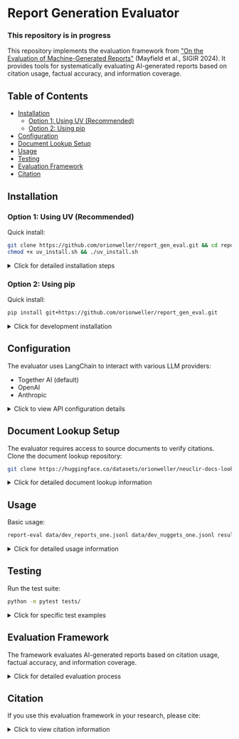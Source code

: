 # Report Generation Evaluator
### This repository is in progress

This repository implements the evaluation framework from ["On the Evaluation of Machine-Generated Reports"](https://arxiv.org/abs/2405.00982) (Mayfield et al., SIGIR 2024). It provides tools for systematically evaluating AI-generated reports based on citation usage, factual accuracy, and information coverage.

## Table of Contents
- [Installation](#installation)
  - [Option 1: Using UV (Recommended)](#option-1-using-uv-recommended)
  - [Option 2: Using pip](#option-2-using-pip)
- [Configuration](#configuration)
- [Document Lookup Setup](#document-lookup-setup)
- [Usage](#usage)
- [Testing](#testing)
- [Evaluation Framework](#evaluation-framework)
- [Citation](#citation)

## Installation

### Option 1: Using UV (Recommended)

Quick install:
```bash
git clone https://github.com/orionweller/report_gen_eval.git && cd report_gen_eval
chmod +x uv_install.sh && ./uv_install.sh
```

<details>
<summary>Click for detailed installation steps</summary>

1. Install UV (if not already installed):
```bash
curl -LsSf https://github.com/astral-sh/uv/releases/latest/download/uv-installer.sh | sh
```

2. Clone and set up the environment:
```bash
git clone https://github.com/orionweller/report_gen_eval.git
cd report_gen_eval
chmod +x uv_install.sh
./uv_install.sh
```

3. Activate the environment:
```bash
source env/bin/activate
```

4. Install in development mode:
```bash
uv pip install -e .
```
</details>

### Option 2: Using pip

Quick install:
```bash
pip install git+https://github.com/orionweller/report_gen_eval.git
```

<details>
<summary>Click for development installation</summary>

```bash
git clone https://github.com/orionweller/report_gen_eval.git
cd report_gen_eval
pip install -e .
```
</details>

## Configuration

The evaluator uses LangChain to interact with various LLM providers:
- Together AI (default)
- OpenAI
- Anthropic

<details>
<summary>Click to view API configuration details</summary>

Create a `.env` file with your API key(s):
```bash
TOGETHER_API_KEY=your_api_key_here
OPENAI_API_KEY=your_openai_key_here  # Optional
ANTHROPIC_API_KEY=your_anthropic_key_here  # Optional
```
</details>

## Document Lookup Setup

The evaluator requires access to source documents to verify citations. Clone the document lookup repository:
```bash
git clone https://huggingface.co/datasets/orionweller/neuclir-docs-lookup
```

<details>
<summary>Click for detailed document lookup information</summary>

### Available Collections
The document lookup system supports:
- `neuclir/1/zh` (Chinese documents)
- `neuclir/1/fa` (Farsi documents)
- `neuclir/1/ru` (Russian documents)

### Collection ID Mapping
Common variants are automatically handled:
- Chinese: `neuclir/1/zh` or `neuclir/1/zho`
- Farsi: `neuclir/1/fa` or `neuclir/1/fas`
- Russian: `neuclir/1/ru` or `neuclir/1/rus`

### Memory Usage
- Documents are loaded on first access
- Cache is shared across evaluations
- Cache persists until program exits
- Each collection typically requires 1-2GB of memory

Tips for memory management:
- Process reports in smaller batches
- Clear cache between large batches
- Monitor memory usage with `--verbose` flag
</details>

## Usage

Basic usage:
```bash
report-eval data/dev_reports_one.jsonl data/dev_nuggets_one.jsonl results/ --batch-size 1 --verbose
```

<details>
<summary>Click for detailed usage information</summary>

### Command Line Interface

With specific model provider:
```bash
report-eval tests/assets/example_input_one_only.jsonl tests/assets/example_nuggets.jsonl results/ -p openai -m gpt-4-0125-preview
```

### Input Format

The input JSONL file should contain report entries with this structure:
```json
{
  "request_id": "300",
  "run_id": "example-run",
  "collection_ids": ["collection1"],
  "sentences": [
    {
      "text": "Japan experienced a significant increase in suicide rates during the COVID-19 pandemic.",
      "citations": ["56b44b0f-fd8d-4d81-bae9-7f8d80e6b745"]
    }
  ]
}
```

The nuggets file should contain evaluation criteria in this format:
```json
{
  "query_id": "300",
  "test_collection": "rus_2024",
  "query_text": "Example query text for testing",
  "hash": 1111,
  "items": [
    {
      "query_id": "300",
      "info": {
        "importance": "vital",
        "used": false
      },
      "question_id": "300_test",
      "question_text": "How much did suicides rise by in 2020?",
      "gold_answers": ["3.7%"]
    }
  ]
}
```

### Python API

```python
from report_gen_eval import evaluate_report, ModelProvider

# Example report evaluation
sentences = [
    {
        "text": "Japan experienced a significant increase in suicide rates during the COVID-19 pandemic.",
        "citations": ["56b44b0f-fd8d-4d81-bae9-7f8d80e6b745"]
    }
]

report = {
    "request_id": "300",
    "run_id": "example-run",
    "collection_ids": ["collection1"],
    "sentences": sentences
}

results = evaluate_report(
    report,
    nuggets_file="tests/assets/example_nuggets.jsonl",
    provider=ModelProvider.TOGETHER,
    model_name="meta-llama/Llama-3.3-70B-Instruct-Turbo"
)
```
</details>

## Testing

Run the test suite:
```bash
python -m pytest tests/
```

<details>
<summary>Click for specific test examples</summary>

Run specific prompting tests:
```bash
python -m pytest tests/test_prompts.py -k test_check_relevance -v
python -m pytest tests/test_prompts.py -k test_requires_citation -v
python -m pytest tests/test_prompts.py -k test_nugget_agreement -v
python -m pytest tests/test_prompts.py -k test_check_negative -v
python -m pytest tests/test_prompts.py -k test_first_instance -v
```
</details>

## Evaluation Framework

The framework evaluates AI-generated reports based on citation usage, factual accuracy, and information coverage.

<details>
<summary>Click for detailed evaluation process</summary>

### For Sentences Without Citations:

1. If the sentence contains a negative statement ("X is not true"):
   - Reward (+1) if a nugget confirms this statement
   - Penalize (-1) if no nugget supports this claim
   
2. For statements requiring citations:
   - Penalize (-1) if it's the first occurrence of the claim
   - Ignore (0) if the claim was previously cited
   
3. For statements not requiring citations (e.g., introductory text):
   - Ignore (0)

### For Sentences With Citations:

1. Check if each cited document supports the claim:
   - Penalize (-1) if any document doesn't support the claim
   - Continue to step 2 if all documents support the claim

2. Check nugget matching:
   - Reward (+1) for each nugget the sentence correctly answers
   - Ignore (0) if no nuggets are matched

### Scoring Metrics

The framework calculates two primary metrics:

- **Recall** = (Number of unique nuggets correctly reported) / (Total number of nuggets)
- **Precision** = (Number of rewarded sentences) / (Total scored sentences)

Important Notes:
- A sentence can receive multiple rewards for matching multiple nuggets
- Each unique nugget counts only once for recall
- Ignored sentences (score=0) don't affect precision
- Any penalized sentence (-1) counts against precision
</details>

## Citation

If you use this evaluation framework in your research, please cite:

<details>
<summary>Click to view citation information</summary>

This implementation:
```bibtex
TODO
```

The original framework:
```bibtex
@inproceedings{Mayfield2024OnTE,
  title={On the Evaluation of Machine-Generated Reports},
  author={James Mayfield and Eugene Yang and Dawn J Lawrie and Sean MacAvaney and Paul McNamee and Douglas W. Oard and Luca Soldaini and Ian Soboroff and Orion Weller and Efsun Kayi and Kate Sanders and Marc Mason and Noah Hibbler},
  booktitle={Annual International ACM SIGIR Conference on Research and Development in Information Retrieval},
  year={2024},
  url={https://api.semanticscholar.org/CorpusID:269502216}
}
```
</details>